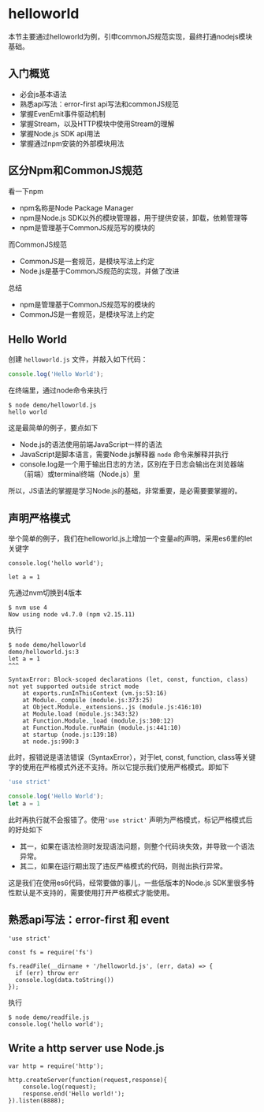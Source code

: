 # helloworld

本节主要通过helloworld为例，引申commonJS规范实现，最终打通nodejs模块基础。

## 入门概览 

- 必会js基本语法
- 熟悉api写法：error-first api写法和commonJS规范
- 掌握EvenEmit事件驱动机制
- 掌握Stream，以及HTTP模块中使用Stream的理解
- 掌握Node.js SDK api用法
- 掌握通过npm安装的外部模块用法

## 区分Npm和CommonJS规范

看一下npm

- npm名称是Node Package Manager
- npm是Node.js SDK以外的模块管理器，用于提供安装，卸载，依赖管理等
- npm是管理基于CommonJS规范写的模块的

而CommonJS规范

- CommonJS是一套规范，是模块写法上约定
- Node.js是基于CommonJS规范的实现，并做了改进

总结

- npm是管理基于CommonJS规范写的模块的
- CommonJS是一套规范，是模块写法上约定

## Hello World

创建 `helloworld.js` 文件，并敲入如下代码：

```javascript
console.log('Hello World');
```

在终端里，通过node命令来执行

```shell
$ node demo/helloworld.js
hello world
```

这是最简单的例子，要点如下

- Node.js的语法使用前端JavaScript一样的语法
- JavaScript是脚本语言，需要Node.js解释器 `node` 命令来解释并执行
- console.log是一个用于输出日志的方法，区别在于日志会输出在浏览器端（前端）或terminal终端（Node.js）里

所以，JS语法的掌握是学习Node.js的基础，非常重要，是必需要要掌握的。

## 声明严格模式

举个简单的例子，我们在helloworld.js上增加一个变量a的声明，采用es6里的let关键字

```
console.log('hello world');

let a = 1
```

先通过nvm切换到4版本

```
$ nvm use 4
Now using node v4.7.0 (npm v2.15.11)
```

执行

```
$ node demo/helloworld
demo/helloworld.js:3
let a = 1
^^^

SyntaxError: Block-scoped declarations (let, const, function, class) not yet supported outside strict mode
    at exports.runInThisContext (vm.js:53:16)
    at Module._compile (module.js:373:25)
    at Object.Module._extensions..js (module.js:416:10)
    at Module.load (module.js:343:32)
    at Function.Module._load (module.js:300:12)
    at Function.Module.runMain (module.js:441:10)
    at startup (node.js:139:18)
    at node.js:990:3
```

此时，报错说是语法错误（SyntaxError），对于let, const, function, class等关键字的使用在严格模式外还不支持。所以它提示我们使用严格模式。即如下

```javascript
'use strict'

console.log('Hello World');
let a = 1
```

此时再执行就不会报错了。使用`'use strict'` 声明为严格模式，标记严格模式后的好处如下

- 其一，如果在语法检测时发现语法问题，则整个代码块失效，并导致一个语法异常。
- 其二，如果在运行期出现了违反严格模式的代码，则抛出执行异常。

这是我们在使用es6代码，经常要做的事儿，一些低版本的Node.js SDK里很多特性默认是不支持的，需要使用打开严格模式才能使用。

## 熟悉api写法：error-first 和 event



```shell
'use strict'

const fs = require('fs')

fs.readFile(__dirname + '/helloworld.js', (err, data) => {
  if (err) throw err
  console.log(data.toString())
});
```

执行

```
$ node demo/readfile.js
console.log('hello world');
```




## Write a http server use Node.js

```
var http = require('http');

http.createServer(function(request,response){
    console.log(request);
    response.end('Hello world!');
}).listen(8888);
```
